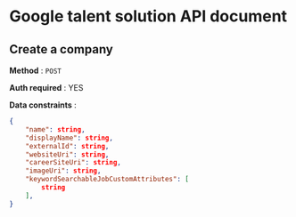# Google talent solution API document

## Create a company

**Method** : `POST`

**Auth required** : YES

**Data constraints** :

```json
{
    "name": string,
    "displayName": string,
    "externalId": string,
    "websiteUri": string,
    "careerSiteUri": string,
    "imageUri": string,
    "keywordSearchableJobCustomAttributes": [
        string
    ],
}

```




